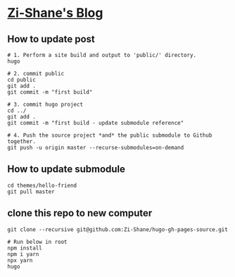 # [Zi-Shane's Blog](https://zi-shane.github.io/)

## How to update post
```bash=
# 1. Perform a site build and output to 'public/' directory.
hugo

# 2. commit public
cd public
git add .
git commit -m "first build"

# 3. commit hugo project
cd ../
git add .
git commit -m "first build - update submodule reference"

# 4. Push the source project *and* the public submodule to Github together.
git push -u origin master --recurse-submodules=on-demand
```

## How to update submodule
```
cd themes/hello-friend
git pull master
```

## clone this repo to new computer
```
git clone --recursive git@github.com:Zi-Shane/hugo-gh-pages-source.git

# Run below in root
npm install
npm i yarn
npx yarn
hugo
```
